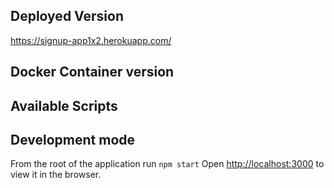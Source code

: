 ## Deployed Version
https://signup-app1x2.herokuapp.com/

## Docker Container version

## Available Scripts

## Development mode

From the root of the application run `npm start`
Open [http://localhost:3000](http://localhost:3000) to view it in the browser.
